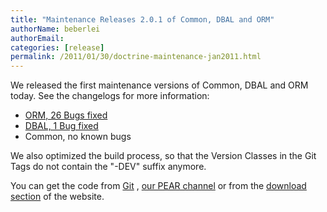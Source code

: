 ```yaml
---
title: "Maintenance Releases 2.0.1 of Common, DBAL and ORM"
authorName: beberlei
authorEmail:
categories: [release]
permalink: /2011/01/30/doctrine-maintenance-jan2011.html
---
```

We released the first maintenance versions of Common, DBAL and ORM
today. See the changelogs for more information:

-   [ORM, 26 Bugs
    fixed](http://www.doctrine-project.org/jira/browse/DDC/fixforversion/10114)
-   [DBAL, 1 Bug
    fixed](http://www.doctrine-project.org/jira/browse/DBAL/fixforversion/10115)
-   Common, no known bugs

We also optimized the build process, so that the Version Classes in the
Git Tags do not contain the "-DEV" suffix anymore.

You can get the code from [Git](http://github.com/doctrine) , [our PEAR
channel](http://pear.doctrine-project.org) or from the [download
section](http://www.doctrine-project.org/projects) of the website.
